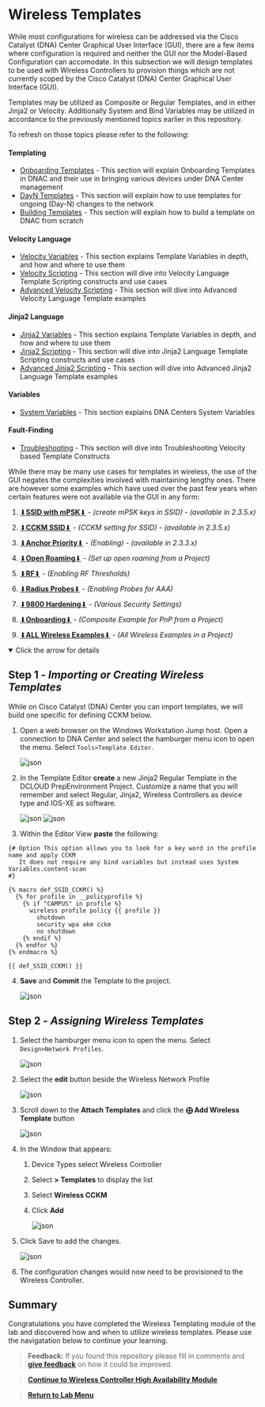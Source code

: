 # Wireless Templates

While most configurations for wireless can be addressed via the Cisco Catalyst (DNA) Center Graphical User Interface (GUI), there are a few items where configuration is required and neither the GUI nor the Model-Based Configuration can accomodate. In this subsection we will design templates to be used with Wireless Controllers to provision things which are not currently scoped by the Cisco Catalyst (DNA) Center Graphical User Interface (GUI).

Templates may be utilized as Composite or Regular Templates, and in either Jinja2 or Velocity. Additionally System and Bind Variables may be utilized in accordance to the previously mentioned topics earlier in this repository.

To refresh on those topics please refer to the following:

#### Templating

* [Onboarding Templates](../../Onboarding.md#onboarding-templates-and-flows) - This section will explain Onboarding Templates in DNAC and their use in bringing various devices under DNA Center management
* [DayN Templates](../../DayN.md#day-n-templates-and-flows) - This section will explain how to use templates for ongoing (Day-N) changes to the network
* [Building Templates](../../Templates.md#building-templates) - This section will explain how to build a template on DNAC from scratch

#### Velocity Language

* [Velocity Variables](../../Variables.md#velocity-variables) - This section explains Template Variables in depth, and how and where to use them
* [Velocity Scripting](../../Velocity.md#velocity-scripting) - This section will dive into Velocity Language Template Scripting constructs and use cases
* [Advanced Velocity Scripting](../../AdvancedVelocity.md#advanced-velocity) - This section will dive into Advanced Velocity Language Template examples

#### Jinja2 Language

* [Jinja2 Variables](../../Variables.md#jinja2-variables) - This section explains Template Variables in depth, and how and where to use them
* [Jinja2 Scripting](../../Jinja2.md#jinja2-scripting) - This section will dive into Jinja2 Language Template Scripting constructs and use cases
* [Advanced Jinja2 Scripting](../../AdvancedJinja2.md#advanced-jinja2) - This section will dive into Advanced Jinja2 Language Template examples

#### Variables

* [System Variables](../../SystemVariables.md#dna-center-system-variables) - This section explains DNA Centers System Variables

#### Fault-Finding

* [Troubleshooting](../../TroubleShoot.md#Troubleshooting) - This section will dive into Troubleshooting Velocity based Template Constructs

While there may be many use cases for templates in wireless, the use of the GUI negates the complexities involved with maintaining lengthy ones. There are however some examples which have used over the past few years when certain features were not available via the GUI in any form:

1. [⬇︎**SSID with mPSK**⬇︎](https://minhaskamal.github.io/DownGit/#/home?url=https://github.com/kebaldwi/DNAC-TEMPLATES/blob/master/LABS/LAB-J-Wireless-Automation/templates/wireless/Wifi_SSID_mPSK.json) - *(create mPSK keys in SSID)* - *(available in 2.3.5.x)*
2. [⬇︎**CCKM SSID**⬇︎](https://minhaskamal.github.io/DownGit/#/home?url=https://github.com/kebaldwi/DNAC-TEMPLATES/blob/master/LABS/LAB-J-Wireless-Automation/templates/Wifi_CCKM_templates.json) - *(CCKM setting for SSID)* - *(available in 2.3.5.x)*
3. [⬇︎**Anchor Priority**⬇︎](https://minhaskamal.github.io/DownGit/#/home?url=https://github.com/kebaldwi/DNAC-TEMPLATES/blob/master/LABS/LAB-J-Wireless-Automation/templates/Wifi_Anchor_Priority_templates.json) - *(Enabling)* - *(available in 2.3.3.x)*
4. [⬇︎**Open Roaming**⬇︎](https://minhaskamal.github.io/DownGit/#/home?url=https://github.com/kebaldwi/DNAC-TEMPLATES/blob/master/LABS/LAB-J-Wireless-Automation/templates/Wifi_Open_Roaming_project.json) - *(Set up open roaming from a Project)*
5. [⬇︎**RF**⬇︎](https://minhaskamal.github.io/DownGit/#/home?url=https://github.com/kebaldwi/DNAC-TEMPLATES/blob/master/LABS/LAB-J-Wireless-Automation/templates/Wifi_RF_templates.json) - *(Enabling RF Thresholds)*
6. [⬇︎**Radius Probes**⬇︎](https://minhaskamal.github.io/DownGit/#/home?url=https://github.com/kebaldwi/DNAC-TEMPLATES/blob/master/LABS/LAB-J-Wireless-Automation/templates/Wifi_AAA_Probes_templates.json) - *(Enabling Probes for AAA)*
7. [⬇︎**9800 Hardening**⬇︎](https://minhaskamal.github.io/DownGit/#/home?url=https://github.com/kebaldwi/DNAC-TEMPLATES/blob/master/LABS/LAB-J-Wireless-Automation/templates/Wifi_9800_Harden_templates.json) - *(Various Security Settings)*
8. [⬇︎**Onboarding**⬇︎](https://minhaskamal.github.io/DownGit/#/home?url=https://github.com/kebaldwi/DNAC-TEMPLATES/blob/master/LABS/LAB-J-Wireless-Automation/templates/Wifi_PnP_Onboarding_project.json) - *(Composite Example for PnP from a Project)*

9. [⬇︎**ALL Wireless Examples**⬇︎](https://minhaskamal.github.io/DownGit/#/home?url=https://github.com/kebaldwi/DNAC-TEMPLATES/blob/master/LABS/LAB-J-Wireless-Automation/templates/Wifi_Templates_project.json) - *(All Wireless Examples in a Project)*

<details open>
<summary> Click the arrow for details</summary>

## Step 1 - ***Importing or Creating Wireless Templates***

While on Cisco Catalyst (DNA) Center you can import templates, we will build one specific for defining CCKM below.

1. Open a web browser on the Windows Workstation Jump host. Open a connection to DNA Center and select the hamburger menu icon to open the menu. Select `Tools>Template Editor`.

   ![json](./images/module8-wirelesstemplates/dnac-menu-tools-templateeditor.png?raw=true "Import JSON")

2. In the Template Editor **create** a new Jinja2 Regular Template in the DCLOUD PrepEnvironment Project. Customize a name that you will remember and select Regular, Jinja2, Wireless Controllers as device type and IOS-XE as software.

   ![json](./images/module8-wirelesstemplates/dnac-templateeditor-add.png?raw=true "Import JSON")
   ![json](./images/module8-wirelesstemplates/dnac-templateeditor-parameters.png?raw=true "Import JSON")

3. Within the Editor View **paste** the following:

```J2
{# Option This option allows you to look for a key word in the profile name and apply CCKM 
   It does not require any bind variables but instead uses System Variables.content-scan
#}

{% macro def_SSID_CCKM() %}
  {% for profile in __policyprofile %}
    {% if "CAMPUS" in profile %}
      wireless profile policy {{ profile }}
        shutdown
        security wpa akm cckm
        no shutdown
    {% endif %}
  {% endfor %}
{% endmacro %}  

{{ def_SSID_CCKM() }}
```

4. **Save** and **Commit** the Template to the project.

   ![json](./images/module8-wirelesstemplates/dnac-templateeditor-save-commit.png?raw=true "Import JSON")

## Step 2 - ***Assigning Wireless Templates***

1. Select the hamburger menu icon to open the menu. Select `Design>Network Profiles`.

   ![json](./images/module8-wirelesstemplates/dnac-menu-profiles.png?raw=true "Import JSON")

2. Select the **edit** button beside the Wireless Network Profile

   ![json](./images/module8-wirelesstemplates/dnac-profiles-edit.png?raw=true "Import JSON")

3. Scroll down to the **Attach Templates** and click the **⨁ Add Wireless Template** button

   ![json](./images/module8-wirelesstemplates/dnac-profile-template-add.png?raw=true "Import JSON")

4. In the Window that appears:
   
   1. Device Types select Wireless Controller
   2. Select **> Templates** to display the list
   3. Select **Wireless CCKM**
   4. Click **Add**

      ![json](./images/module8-wirelesstemplates/dnac-profile-template-add.png?raw=true "Import JSON")

5. Click Save to add the changes.

   ![json](./images/module8-wirelesstemplates/dnac-profiles-template-save.png?raw=true "Import JSON")

6. The configuration changes would now need to be provisioned to the Wireless Controller.

</details>

## Summary

Congratulations you have completed the Wireless Templating module of the lab and discovered how and when to utilize wireless templates. Please use the navigatation below to continue your learning.

> **Feedback:** If you found this repository please fill in comments and [**give feedback**](https://app.smartsheet.com/b/form/f75ce15c2053435283a025b1872257fe) on how it could be improved.

> [**Continue to Wireless Controller High Availability Module**](../LAB-J-Wireless-Automation/module9-controllerha.md)

> [**Return to Lab Menu**](./README.md)